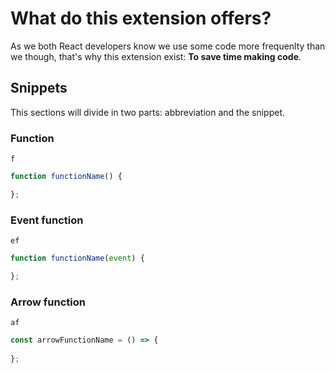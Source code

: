 # What do this extension offers?

As we both React developers know we use some code more frequenlty than we though, that's why this extension exist: **To save time making code**.

## Snippets
This sections will divide in two parts: abbreviation and the snippet.

### Function
`f`
```JavaScript
function functionName() {

};
```

### Event function
`ef`
```JavaScript
function functionName(event) {

};
```
### Arrow function
`af`
```JavaScript
const arrowFunctionName = () => {
   
};
```


